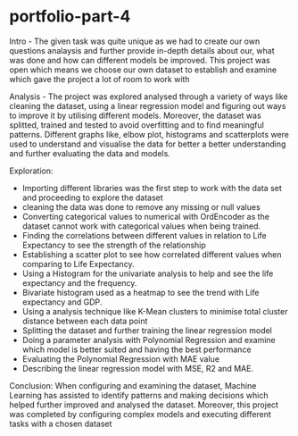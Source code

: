# portfolio-part-4


Intro - The given task was quite unique as we had to create our own questions analaysis and further provide in-depth details about our, what was done and how can different models be improved.
This project was open which means we choose our own dataset to establish and examine which gave the project a lot of room to work with


Analysis - The project was explored analysed through a variety of ways like cleaning the dataset, using a linear regression model and figuring out ways to improve it by utilising different models.
Moreover, the dataset was splitted, trained and tested to avoid overfitting and to find meaningful patterns. Different graphs like, elbow plot, histograms and scatterplots were used to
understand and visualise the data for better a better understanding and further evaluating the data and models.

Exploration:

- Importing different libraries was the first step to work with the data set and proceeding to explore the dataset
- cleaning the data was done to remove any missing or null values
- Converting categorical values to numerical with OrdEncoder as the dataset cannot work with categorical values when being trained.
- Finding the correlations between different values in relation to Life Expectancy to see the strength of the relationship
- Establishing a scatter plot to see how correlated different values when comparing to Life Expectancy.
- Using a Histogram for the univariate analysis to help and see the life expectancy and the frequency.
- Bivariate histogram used as a heatmap to see the trend with Life expectancy and GDP.
- Using a analysis technique like K-Mean clusters to minimise total cluster distance between each data point
- Splitting the dataset and further training the linear regression model
-  Doing a parameter analysis with Polynomial Regression and examine which model is better suited and having the best performance
-  Evaluating the Polynomial Regression with MAE value
-  Describing the linear regression model with MSE, R2 and MAE.

Conclusion: When configuring and examining the dataset, Machine Learning has assisted to identify patterns and making decisions which helped further improved and analysed the dataset.
Moreover, this project was completed by configuring complex models and executing different tasks with a chosen dataset

